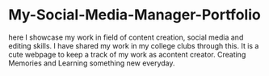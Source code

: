# My-Social-Media-Manager-Portfolio
here I showcase my work in field of content creation, social media and editing skills.
I have shared my work in my college clubs through this.
It is a cute webpage to keep a track of my work as acontent creator. 
Creating Memories and Learning something new everyday.
